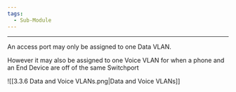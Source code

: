 ```yaml
---
tags:
  - Sub-Module
---
```


---
An access port may only be assigned to one Data VLAN.

However it may also be assigned to one Voice VLAN for when a phone and an End Device are off of the same Switchport

![[3.3.6 Data and Voice VLANs.png|Data and Voice VLANs]]
